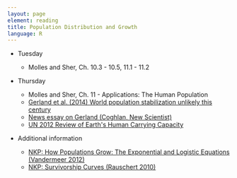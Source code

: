 ```yaml
---
layout: page
element: reading
title: Population Distribution and Growth
language: R
---
```


* Tuesday

  * Molles and Sher, Ch. 10.3 - 10.5, 11.1 - 11.2

* Thursday

  * Molles and Sher, Ch. 11 - Applications: The Human Population
  * [Gerland et al. (2014) World population stabilization unlikely this century](https://science.sciencemag.org/content/346/6206/234.full)
  * [News essay on Gerland (Coghlan, New Scientist)](https://www.newscientist.com/article/dn26231-global-population-may-boom-well-beyond-the-year-2050/#.VB1bjiuSy61)
  * [UN 2012 Review of Earth's Human Carrying Capacity](https://na.unep.net/geas/archive/pdfs/geas_jun_12_carrying_capacity.pdf)

* Additional information

  * [NKP: How Populations Grow: The Exponential and Logistic Equations (Vandermeer 2012)](https://www.nature.com/scitable/knowledge/library/how-populations-grow-the-exponential-and-logistic-13240157)
  * [NKP: Survivorship Curves (Rauschert 2010)](https://www.nature.com/scitable/knowledge/library/survivorship-curves-16349555)
